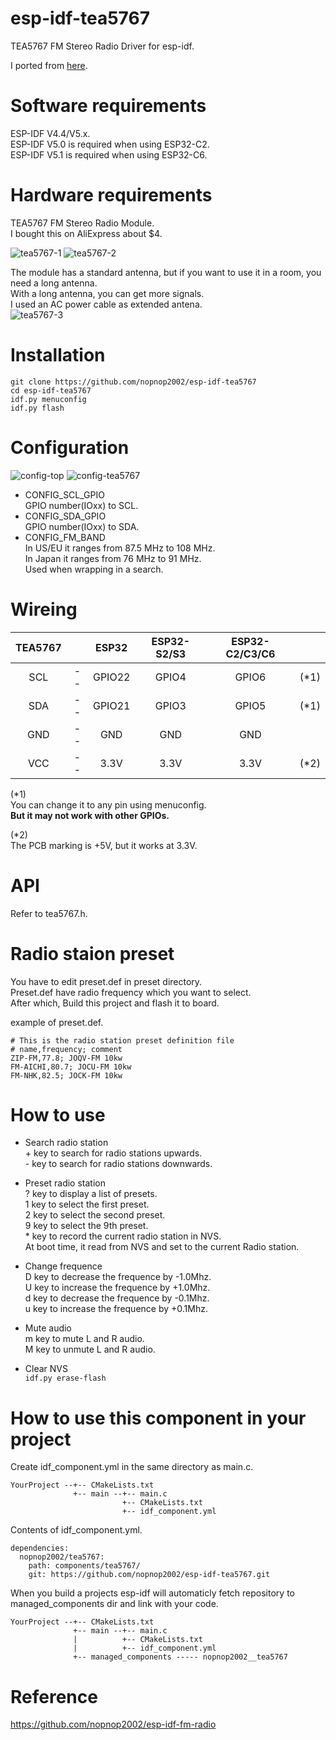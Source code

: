 # esp-idf-tea5767
TEA5767 FM Stereo Radio Driver for esp-idf.

I ported from [here](https://github.com/andykarpov/TEA5767).   

# Software requirements
ESP-IDF V4.4/V5.x.   
ESP-IDF V5.0 is required when using ESP32-C2.   
ESP-IDF V5.1 is required when using ESP32-C6.   

# Hardware requirements   
TEA5767 FM Stereo Radio Module.   
I bought this on AliExpress about $4.   

![tea5767-1](https://user-images.githubusercontent.com/6020549/146292319-adf96f9a-f076-4b4f-be9f-2a2928c0b92f.JPG)
![tea5767-2](https://user-images.githubusercontent.com/6020549/146292325-c70aaddb-6f61-45ca-8de3-42ba3f375876.JPG)

The module has a standard antenna, but if you want to use it in a room, you need a long antenna.   
With a long antenna, you can get more signals.   
I used an AC power cable as extended antena.   
![tea5767-3](https://user-images.githubusercontent.com/6020549/146294473-9b514cf8-ca94-49d8-a723-ec67185ec119.JPG)


# Installation
```
git clone https://github.com/nopnop2002/esp-idf-tea5767
cd esp-idf-tea5767
idf.py menuconfig
idf.py flash
```

# Configuration   

![config-top](https://user-images.githubusercontent.com/6020549/146292879-4be4bc9b-6a2e-4cb9-b0a8-bdad5fae8615.jpg)
![config-tea5767](https://user-images.githubusercontent.com/6020549/146292884-e29e45a4-4f99-4314-bb20-4f03bacbe2f7.jpg)

- CONFIG_SCL_GPIO   
 GPIO number(IOxx) to SCL.
- CONFIG_SDA_GPIO   
 GPIO number(IOxx) to SDA.
- CONFIG_FM_BAND   
 In US/EU it ranges from 87.5 MHz to 108 MHz.   
 In Japan it ranges from 76 MHz to 91 MHz.   
 Used when wrapping in a search.   

# Wireing

|TEA5767||ESP32|ESP32-S2/S3|ESP32-C2/C3/C6||
|:-:|:-:|:-:|:-:|:-:|:-:|
|SCL|--|GPIO22|GPIO4|GPIO6|(*1)|
|SDA|--|GPIO21|GPIO3|GPIO5|(*1)|
|GND|--|GND|GND|GND||
|VCC|--|3.3V|3.3V|3.3V|(*2)|

(*1)   
You can change it to any pin using menuconfig.   
__But it may not work with other GPIOs.__

(*2)   
The PCB marking is +5V, but it works at 3.3V.   


# API
Refer to tea5767.h.   

# Radio staion preset   
You have to edit preset.def in preset directory.   
Preset.def have radio frequency which you want to select.   
After which, Build this project and flash it to board.   

example of preset.def.   
```
# This is the radio station preset definition file
# name,frequency; comment
ZIP-FM,77.8; JOQV-FM 10kw
FM-AICHI,80.7; JOCU-FM 10kw
FM-NHK,82.5; JOCK-FM 10kw
```

# How to use   

- Search radio station   
 \+ key to search for radio stations upwards.   
 \- key to search for radio stations downwards.   

- Preset radio station   
 ? key to display a list of presets.   
 1 key to select the first preset.   
 2 key to select the second preset.   
 9 key to select the 9th preset.   
 \* key to record the current radio station in NVS.   
 At boot time, it read from NVS and set to the current Radio station.   

- Change frequence   
 D key to decrease the frequence by -1.0Mhz.   
 U key to increase the frequence by +1.0Mhz.   
 d key to decrease the frequence by -0.1Mhz.   
 u key to increase the frequence by +0.1Mhz.   

- Mute audio    
 m key to mute L and R audio.   
 M key to unmute L and R audio.   

- Clear NVS   
 ```idf.py erase-flash```   

# How to use this component in your project   
Create idf_component.yml in the same directory as main.c.   
```
YourProject --+-- CMakeLists.txt
              +-- main --+-- main.c
                         +-- CMakeLists.txt
                         +-- idf_component.yml
```

Contents of idf_component.yml.
```
dependencies:
  nopnop2002/tea5767:
    path: components/tea5767/
    git: https://github.com/nopnop2002/esp-idf-tea5767.git
```

When you build a projects esp-idf will automaticly fetch repository to managed_components dir and link with your code.   
```
YourProject --+-- CMakeLists.txt
              +-- main --+-- main.c
              |          +-- CMakeLists.txt
              |          +-- idf_component.yml
              +-- managed_components ----- nopnop2002__tea5767
```

# Reference   
https://github.com/nopnop2002/esp-idf-fm-radio
